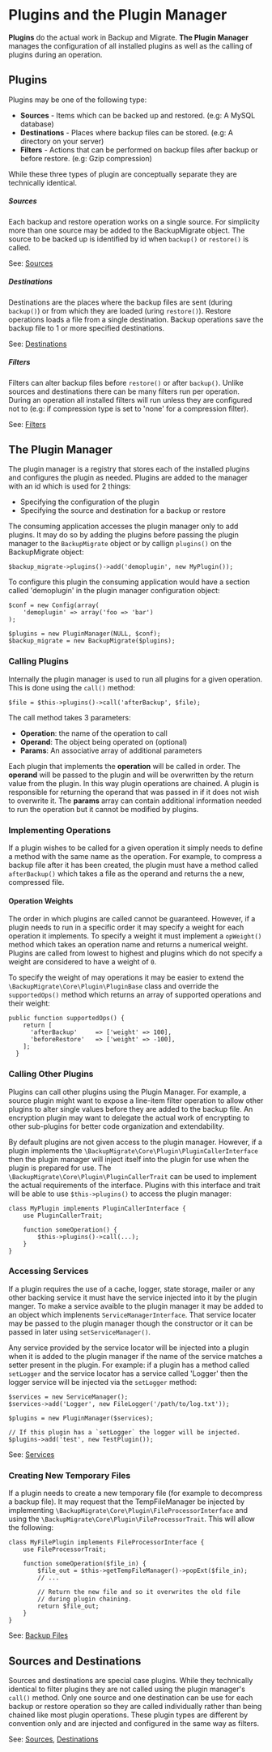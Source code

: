 # Plugins and the Plugin Manager

**Plugins** do the actual work in Backup and Migrate. **The Plugin Manager** manages the configuration of all installed plugins as well as the calling of plugins during an operation.

## Plugins ##

Plugins may be one of the following type:

* **Sources** - Items which can be backed up and restored. (e.g: A MySQL database)
* **Destinations** - Places where backup files can be stored. (e.g: A directory on your server)
* **Filters** - Actions that can be performed on backup files after backup or before restore. (e.g: Gzip compression)

While these three types of plugin are conceptually separate they are technically identical.

##### Sources #####
Each backup and restore operation works on a single source. For simplicity more than one source may be added to the BackupMigrate object. The source to be backed up is identified by id when `backup()` or `restore()` is called.

See: [Sources](https://github.com/backupmigrate/backup_migrate_core/tree/master/src/Source)

##### Destinations #####
Destinations are the places where the backup files are sent (during `backup()`) or from which they are loaded (uring `restore()`). Restore operations loads a file from a single destination. Backup operations save the backup file to 1 or more specified destinations.

See: [Destinations](https://github.com/backupmigrate/backup_migrate_core/tree/master/src/Destination)

##### Filters #####
Filters can alter backup files before `restore()` or after `backup()`. Unlike sources and destinations there can be many filters run per operation. During an operation all installed filters will run unless they are configured not to (e.g: if compression type is set to 'none' for a compression filter).

See: [Filters](https://github.com/backupmigrate/backup_migrate_core/tree/master/src/Filter)

## The Plugin Manager ##

The plugin manager is a registry that stores each of the installed plugins and configures the plugin as needed. Plugins are added to the manager with an id which is used for 2 things:

* Specifying the configuration of the plugin
* Specifying the source and destination for a backup or restore

The consuming application accesses the plugin manager only to add plugins. It may do so by adding the plugins before passing the plugin manager to the `BackupMigrate` object or by callign `plugins()` on the BackupMigrate object:

	$backup_migrate->plugins()->add('demoplugin', new MyPlugin());
	
To configure this plugin the consuming application would have a section called 'demoplugin' in the plugin manager configuration object:

	$conf = new Config(array(
		'demoplugin' => array('foo => 'bar')
	);
	
	$plugins = new PluginManager(NULL, $conf);
	$backup_migrate = new BackupMigrate($plugins);
	
### Calling Plugins ###
Internally the plugin manager is used to run all plugins for a given operation. This is done using the `call()` method:

	$file = $this->plugins()->call('afterBackup', $file);
	
The call method takes 3 parameters:
	
* **Operation**: the name of the operation to call
* **Operand**: The object being operated on (optional)
* **Params**: An associative array of additional parameters

Each plugin that implements the **operation** will be called in order. The  **operand** will be passed to the plugin and will be overwritten by the return value from the plugin. In this way plugin operations are chained. A plugin is responsible for returning the operand that was passed in if it does not wish to overwrite it. The **params** array can contain additional information needed to run the operation but it cannot be modified by plugins.

### Implementing Operations ###
If a plugin wishes to be called for a given operation it simply needs to define a method with the same name as the operation. For example, to compress a backup file after it has been created, the plugin must have a method called `afterBackup()` which takes a file as the operand and returns the a new, compressed file.

#### Operation Weights ####
The order in which plugins are called cannot be guaranteed. However, if a plugin needs to run in a specific order it may specify a weight for each operation it implements. To specify a weight it must implement a `opWeight()` method which takes an operation name and returns a numerical weight. Plugins are called from lowest to highest and plugins which do not specify a weight are considered to have a weight of `0`.

To specify the weight of may operations it may be easier to extend the `\BackupMigrate\Core\Plugin\PluginBase` class and override the `supportedOps()` method which returns an array of supported operations and their weight:

	public function supportedOps() {
	    return [
	      'afterBackup'     => ['weight' => 100],
	      'beforeRestore'   => ['weight' => -100],
	    ];
	  }
	  
### Calling Other Plugins ###
Plugins can call other plugins using the Plugin Manager. For example, a source plugin might want to expose a line-item filter operation to allow other plugins to alter single values before they are added to the backup file. An encryption plugin may want to delegate the actual work of encrypting to other sub-plugins for better code organization and extendability.

By default plugins are not given access to the plugin manager. However, if a plugin implements the `\BackupMigrate\Core\Plugin\PluginCallerInterface` then the plugin manager will inject itself into the plugin for use when the plugin is prepared for use. The `\BackupMigrate\Core\Plugin\PluginCallerTrait` can be used to implement the actual requirements of the interface. Plugins with this interface and trait will be able to use `$this->plugins()` to access the plugin manager:

	class MyPlugin implements PluginCallerInterface {
		use PluginCallerTrait;
		
		function someOperation() {
			$this->plugins()->call(...);	
		}
	}

### Accessing Services ###
If a plugin requires the use of a cache, logger, state storage, mailer or any other backing service it must have the service injected into it by the plugin manger. To make a service avaible to the plugin manager it may be added to an object which implenents `ServiceManagerInterface`. That service locater may be passed to the plugin manager though the constructor or it can be passed in later using `setServiceManager()`.

Any service provided by the service locator will be injected into a plugin when it is added to the plugin manager if the name of the service matches a setter present in the plugin. For example: if a plugin has a method called `setLogger` and the service locator has a service called 'Logger' then the logger service will be injected via the `setLogger` method:

	$services = new ServiceManager();
	$services->add('Logger', new FileLogger('/path/to/log.txt'));
	
	$plugins = new PluginManager($services);
	
	// If this plugin has a `setLogger` the logger will be injected.
	$plugins->add('test', new TestPlugin());

See: [Services](https://github.com/backupmigrate/backup_migrate_core/tree/master/src/Service)
	
### Creating New Temporary Files ###
If a plugin needs to create a new temporary file (for example to decompress a backup file). It may request that the TempFileManager be injected by implementing `\BackupMigrate\Core\Plugin\FileProcessorInterface` and using the `\BackupMigrate\Core\Plugin\FileProcessorTrait`. This will allow the following:

	class MyFilePlugin implements FileProcessorInterface {
		use FileProcessorTrait;

		function someOperation($file_in) {
			$file_out = $this->getTempFileManager()->popExt($file_in);
			// ...
			
			// Return the new file and so it overwrites the old file 
			// during plugin chaining.
			return $file_out;
		}
	}
		

See: [Backup Files](https://github.com/backupmigrate/backup_migrate_core/tree/master/src/File)
 
## Sources and Destinations ##
  
Sources and destinations are special case plugins. While they technically identical to filter plugins they are not called using the plugin manager's `call()` method. Only one source and one destination can be use for each backup or restore operation so they are called individually rather than being chained like most plugin operations. These plugin types are different by convention only and are injected and configured in the same way as filters.

See: [Sources](https://github.com/backupmigrate/backup_migrate_core/tree/master/src/Source), [Destinations](https://github.com/backupmigrate/backup_migrate_core/tree/master/src/Destination)
